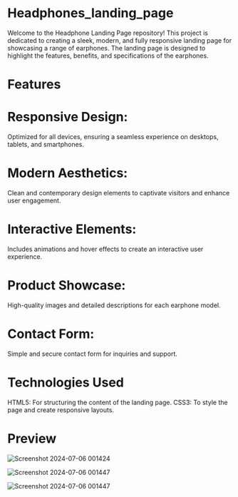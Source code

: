 # Headphones_landing_page
Welcome to the Headphone Landing Page repository! This project is dedicated to creating a sleek, modern, and fully responsive landing page for showcasing a range of earphones. The landing page is designed to highlight the features, benefits, and specifications of the earphones.
# Features
# Responsive Design:
Optimized for all devices, ensuring a seamless experience on desktops, tablets, and smartphones.
# Modern Aesthetics: 
Clean and contemporary design elements to captivate visitors and enhance user engagement.
# Interactive Elements:
Includes animations and hover effects to create an interactive user experience.
# Product Showcase: 
High-quality images and detailed descriptions for each earphone model.
# Contact Form:
Simple and secure contact form for inquiries and support.
# Technologies Used
HTML5: For structuring the content of the landing page.
CSS3: To style the page and create responsive layouts.
# Preview
![Screenshot 2024-07-06 001424](https://github.com/Abhaydecoder/Earphones_landing_page/assets/142339100/54963f7e-f013-40b5-94de-674894f96c12)

![Screenshot 2024-07-06 001447](https://github.com/Abhaydecoder/Earphones_landing_page/assets/142339100/10b5cabc-2a6f-49c8-a6c3-8c7b069a94f8)

![Screenshot 2024-07-06 001447](https://github.com/Abhaydecoder/Earphones_landing_page/assets/142339100/b73089ce-641a-48b6-9104-9a6da5981a1f)

